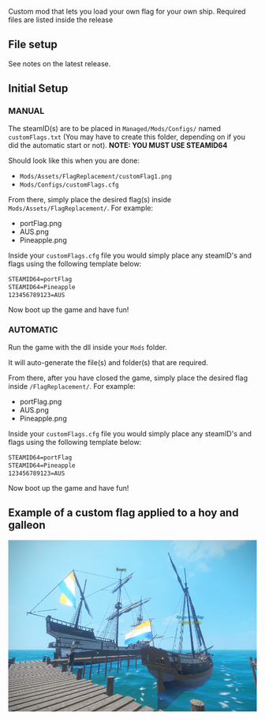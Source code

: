 Custom mod that lets you load your own flag for your own ship. Required files are listed inside the release

## File setup

See notes on the latest release.

## Initial Setup

### MANUAL

The steamID(s) are to be placed in `Managed/Mods/Configs/` named `customFlags.txt` (You may have to create this folder, depending on if you did the automatic start or not). **NOTE: YOU MUST USE STEAMID64**

Should look like this when you are done:

- `Mods/Assets/FlagReplacement/customFlag1.png`
- `Mods/Configs/customFlags.cfg`

From there, simply place the desired flag(s) inside `Mods/Assets/FlagReplacement/`. For example:

- portFlag.png
- AUS.png
- Pineapple.png

Inside your `customFlags.cfg` file you would simply place any steamID's and flags using the following template below:

```TEXT
STEAMID64=portFlag
STEAMID64=Pineapple
123456789123=AUS
```

Now boot up the game and have fun!

### AUTOMATIC

Run the game with the dll inside your `Mods` folder.

It will auto-generate the file(s) and folder(s) that are required.

From there, after you have closed the game, simply place the desired flag inside `/FlagReplacement/`. For example:

- portFlag.png
- AUS.png
- Pineapple.png

Inside your `customFlags.cfg` file you would simply place any steamID's and flags using the following template below:

```TEXT
STEAMID64=portFlag
STEAMID64=Pineapple
123456789123=AUS
```

Now boot up the game and have fun!

## Example of a custom flag applied to a hoy and galleon

![example NL](/Images/NL_Flag.png)

